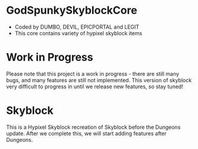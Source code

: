 # GodSpunkySkyblockCore
- Coded by DUMBO, DEVIL, EPICPORTAL and LEGIT
- This core contains variety of hypixel skyblock items

# Work in Progress

Please note that this project is a work in progress - there are still many bugs, and many features are still not
implemented. This version of skyblock very difficult to progress in until we release new features, so stay tuned!

# Skyblock

This is a Hypixel Skyblock recreation of Skyblock before the Dungeons update. After we complete this, we will start
adding features after Dungeons.
